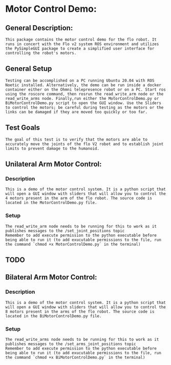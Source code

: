 # Motor Control Demo:

##  General Description:

    This package contains the motor control demo for the flo robot. It runs in concert with the Flo v2 system ROS environment and utilizes the PySimpleGUI package to create a simplified user interface for controlling the robot's motors. 

 ## General Setup

    Testing can be accomplished on a PC running Ubuntu 20.04 with ROS Noetic installed. Alternatively, the demo can be run inside a docker container either on the Ohmni telepresence robot or on a PC. Start ros using the roscore command, then rosrun the read_write_arm node or the read_write_arms node. Finally,run either the MotorControlDemo.py or BiMotorControlDemo.py script to open the GUI window. Use the Sliders to control the motors; be careful during testing as the motors or the links can be damaged if they are moved too quickly or too far. 

## Test Goals

    The goal of this test is to verify that the motors are able to accurately move the joints of the flo V2 robot and to establish joint limits to prevent damage to the humanoid.

## Unilateral Arm Motor Control:

### Description

    This is a demo of the motor control system. It is a python script that will open a GUI window with sliders that will allow you to control the 4 motors present in the arm of the flo robot. The source code is located in the MotorControlDemo.py file. 

### Setup

    The read_write_arm node needs to be running for this to work as it publishes messages to the /set_joint_positions topic
    Remember to add execute permission to the python executable before being able to run it (to add exucutable permissions to the file, run the command `chmod +x MotorControlDemo.py` in the terminal)


## TODO
## Bilateral Arm Motor Control:

### Description

    This is a demo of the motor control system. It is a python script that will open a GUI window with sliders that will allow you to control the 8 motors present in the arms of the flo robot. The source code is located in the BiMotorControlDemo.py file. 

### Setup

    The read_write_arms node needs to be running for this to work as it publishes messages to the /set_arms_joint_positions topic
    Remember to add execute permission to the python executable before being able to run it (to add exucutable permissions to the file, run the command `chmod +x BiMotorControlDemo.py` in the terminal)